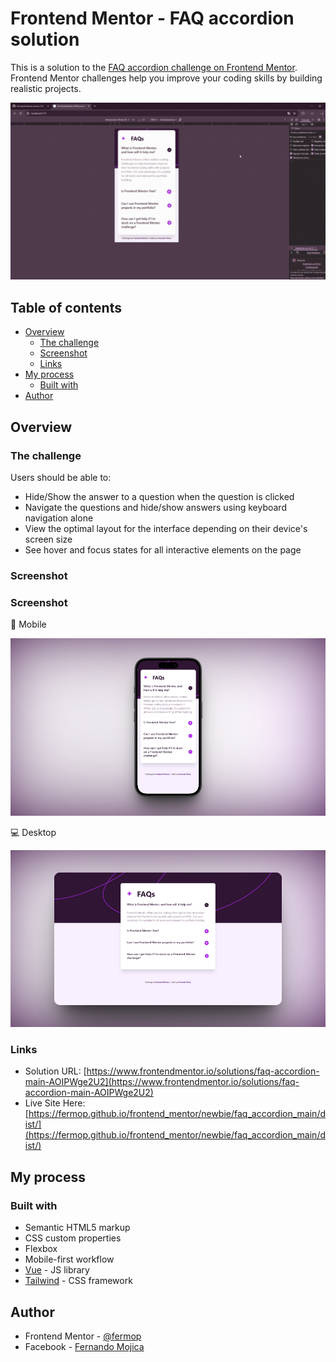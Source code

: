 # Frontend Mentor - FAQ accordion solution

This is a solution to the [FAQ accordion challenge on Frontend Mentor](https://www.frontendmentor.io/challenges/faq-accordion-wyfFdeBwBz). Frontend Mentor challenges help you improve your coding skills by building realistic projects. 

![Sample GIF](./public/assets/video/sample.gif)

## Table of contents

- [Overview](#overview)
  - [The challenge](#the-challenge)
  - [Screenshot](#screenshot)
  - [Links](#links)
- [My process](#my-process)
  - [Built with](#built-with)
- [Author](#author)

## Overview

### The challenge

Users should be able to:

- Hide/Show the answer to a question when the question is clicked
- Navigate the questions and hide/show answers using keyboard navigation alone
- View the optimal layout for the interface depending on their device's screen size
- See hover and focus states for all interactive elements on the page

### Screenshot

### Screenshot

📱 Mobile

![Mobile](./public/assets/images/mobile.png)

💻 Desktop

![Desktop](./public/assets/images/desktop.png)

### Links

- Solution URL: [https://www.frontendmentor.io/solutions/faq-accordion-main-AOIPWge2U2](https://www.frontendmentor.io/solutions/faq-accordion-main-AOIPWge2U2)
- Live Site Here: [https://fermop.github.io/frontend_mentor/newbie/faq_accordion_main/dist/](https://fermop.github.io/frontend_mentor/newbie/faq_accordion_main/dist/)

## My process

### Built with

- Semantic HTML5 markup
- CSS custom properties
- Flexbox
- Mobile-first workflow
- [Vue](https://vuejs.org/) - JS library
- [Tailwind](https://tailwindcss.com/) - CSS framework

## Author

- Frontend Mentor - [@fermop](https://www.frontendmentor.io/profile/fermop)
- Facebook - [Fernando Mojica](https://www.facebook.com/fernando.mojica.758737/)